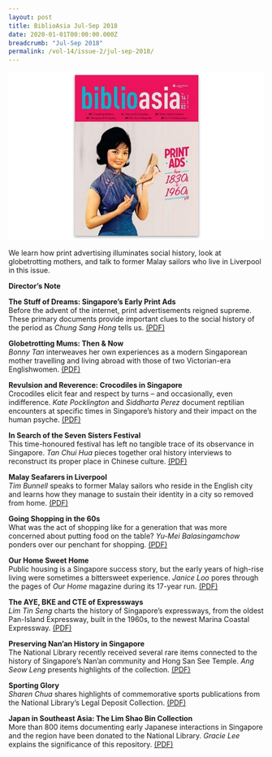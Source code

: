 ```yaml
---
layout: post
title: BiblioAsia Jul-Sep 2018
date: 2020-01-01T00:00:00.000Z
breadcrumb: "Jul-Sep 2018"
permalink: /vol-14/issue-2/jul-sep-2018/
---
```


<img src="/images/Vol-14-issue-2/vol14_iss2.JPG">  

We learn how print advertising illuminates social history, look at globetrotting mothers, and talk to former Malay sailors who live in Liverpool in this issue.

**Director’s Note**

**The Stuff of Dreams: Singapore’s Early Print Ads** <br>
Before the advent of the internet, print advertisements reigned supreme. These primary documents provide important clues to the social history of the period as *Chung Sang Hong* tells us. [(PDF)](/files/past-issues/pdf/vol-14/v14-issue2_Dreams.pdf)
 

**Globetrotting Mums: Then & Now** <br>
*Bonny Tan* interweaves her own experiences as a modern Singaporean mother travelling and living abroad with those of two Victorian-era Englishwomen. [(PDF)](/files/past-issues/pdf/vol-14/v14-issue2_Globetrotting.pdf)

**Revulsion and Reverence: Crocodiles in Singapore** <br>
Crocodiles elicit fear and respect by turns – and occasionally, even indifference. *Kate Pocklington* and *Siddharta Perez* document reptilian encounters at specific times in Singapore’s history and their impact on the human psyche. [(PDF)](/files/past-issues/pdf/vol-14/v14-issue2_Revulsion.pdf)
 
**In Search of the Seven Sisters Festival** <br>
This time-honoured festival has left no tangible trace of its observance in Singapore. *Tan Chui Hua* pieces together oral history interviews to reconstruct its proper place in Chinese culture. [(PDF)](/files/past-issues/pdf/vol-14/v14-issue2_Festival.pdf)

**Malay Seafarers in Liverpool** <br>
*Tim Bunnell* speaks to former Malay sailors who reside in the English city and learns how they manage to sustain their identity in a city so removed from home. [(PDF)](/files/past-issues/pdf/vol-14/v14-issue2_Seafarers.pdf)

**Going Shopping in the 60s** <br>
What was the act of shopping like for a generation that was more concerned about putting food on the table? *Yu-Mei Balasingamchow* ponders over our penchant for shopping. [(PDF)](/files/past-issues/pdf/vol-14/v14-issue2_Shopping.pdf)

**Our Home Sweet Home** <br>
Public housing is a Singapore success story, but the early years of high-rise living were sometimes a bittersweet experience. *Janice Loo* pores through the pages of *Our Home* magazine during its 17-year run. [(PDF)](/files/past-issues/pdf/vol-14/v14-issue2_SweetHome.pdf)

**The AYE, BKE and CTE of Expressways** <br>
*Lim Tin Seng* charts the history of Singapore’s expressways, from the oldest Pan-Island Expressway, built in the 1960s, to the newest Marina Coastal Expressway. [(PDF)](/files/past-issues/pdf/vol-14/v14-issue2_Expressways.pdf)

**Preserving Nan’an History in Singapore** <br>
The National Library recently received several rare items connected to the history of Singapore’s Nan’an community and Hong San See Temple. *Ang Seow Leng* presents highlights of the collection. [(PDF)](/files/past-issues/pdf/vol-14/v14-issue2_NanAn.pdf)

**Sporting Glory** <br>
*Sharen Chua* shares highlights of commemorative sports publications from the National Library’s Legal Deposit Collection. [(PDF)](/files/past-issues/pdf/vol-14/v14-issue2_Sporting.pdf)


**Japan in Southeast Asia: The Lim Shao Bin Collection** <br>
More than 800 items documenting early Japanese interactions in Singapore and the region have been donated to the National Library. *Gracie Lee* explains the significance of this repository. [(PDF)](/files/past-issues/pdf/vol-14/v14-issue2_ShaoBin.pdf)

